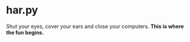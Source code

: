 # har.py
Shut your eyes, cover your ears and close your computers. **This is where the fun begins.**
